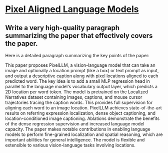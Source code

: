 # [Pixel Aligned Language Models](https://arxiv.org/abs/2312.09237)

## Write a very high-quality paragraph summarizing the paper that effectively covers the paper.

 Here is a detailed paragraph summarizing the key points of the paper:

This paper proposes PixelLLM, a vision-language model that can take an image and optionally a location prompt (like a box) or text prompt as input, and output a descriptive caption along with pixel locations aligned to each predicted word. The key idea is to add a small MLP regression head in parallel to the language model's vocabulary output layer, which predicts a 2D location per word token. The model is pretrained on the Localized Narratives dataset containing images, captions, and mouse cursor trajectories tracing the caption words. This provides full supervision for aligning each word to an image location. PixelLLM achieves state-of-the-art results on referring expression localization, dense object captioning, and location-conditioned image captioning. Ablations demonstrate the benefits of the dense regression supervision and increased language model capacity. The paper makes notable contributions in enabling language models to perform fine-grained localization and spatial reasoning, which are important abilities for general intelligence. The model is flexible and extensible to various vision-language tasks involving locations.
